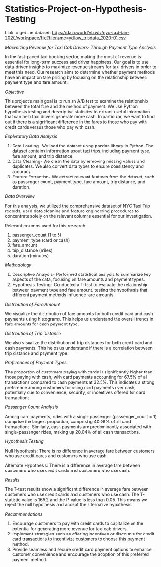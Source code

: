 # Statistics-Project-on-Hypothesis-Testing
Link to get the dataset: https://data.world/vizwiz/nyc-taxi-jan-2020/workspace/file?filename=yellow_tripdata_2020-01.csv

*Maximizing Revenue for Taxi Cab Drivers- Through Payment Type Analysis*

In the fast-paced taxi booking sector, making the most of revenue is essential for long-term success and driver happiness. Our goal is to use data-driven insights to maximize revenue streams for taxi drivers in order to meet this need. Our research aims to determine whether payment methods have an impact on fare pricing by focusing on the relationship between payment type and fare amount.

*Objective*

This project's main goal is to run an A/B test to examine the relationship between the total fare and the method of payment. We use Python hypothesis testing and descriptive statistics to extract useful information that can help taxi drivers generate more cash. In particular, we want to find out if there is a significant difference in the fares to those who pay with credit cards versus those who pay with cash.

*Exploratory Data Analysis*

1. Data Loading- We load the dataset using pandas library in Python. The dataset contains information about taxi trips, including payment type, fare amount, and trip distance.
2. Data Cleaning- We clean the data by removing missing values and duplicates. We also convert data types to ensure consistency and accuracy.
3. Feature Extraction- We extract relevant features from the dataset, such as passenger count, payment type, fare amount, trip distance, and duration.

*Data Overview*

For this analysis, we utilized the comprehensive dataset of NYC Taxi Trip records, used data cleaning and feature engineering procedures to concentrate solely on the relevant columns essential for our investigation.

Relevant columns used for this research:

1. passenger_count (1 to 5)
2. payment_type (card or cash)
3. fare_amount
4. trip_distance (miles)
5. duration (minutes)

*Methodology*

1. Descriptive Analysis- Performed statistical analysis to summarize key aspects of the data, focusing on fare amounts and payment types.
2. Hypothesis Testing- Conducted a T-test to evaluate the relationship between payment type and fare amount, testing the hypothesis that different payment methods influence fare amounts.

*Distribution of Fare Amount*

We visualize the distribution of fare amounts for both credit card and cash payments using histograms. This helps us understand the overall trends in fare amounts for each payment type.

*Distribution of Trip Distance*

We also visualize the distribution of trip distances for both credit card and cash payments. This helps us understand if there is a correlation between trip distance and payment type.

*Preferences of Payment Types*

The proportion of customers paying with cards is significantly higher than those paying with cash, with card payments accounting for 67.5% of all transactions compared to cash payments at 32.5%. This indicates a strong preference among customers for using card payments over cash, potentially due to convenience, security, or incentives offered for card transactions.

*Passenger Count Analysis*

Among card payments, rides with a single passenger (passenger_count = 1) comprise the largest proportion, comprising 40.08% of all card transactions. Similarly, cash payments are predominantly associated with single-passenger rides, making up 20.04% of all cash transactions.

*Hypothesis Testing*

Null Hypothesis: There is no difference in average fare between customers who use credit cards and customers who use cash.

Alternate Hypothesis: There is a difference in average fare between customers who use credit cards and customers who use cash.

*Results*

The T-test results show a significant difference in average fare between customers who use credit cards and customers who use cash. The T-statistic value is 169.2 and the P-value is less than 0.05. This means we reject the null hypothesis and accept the alternative hypothesis.

*Recommendations*

1. Encourage customers to pay with credit cards to capitalize on the potential for generating more revenue for taxi cab drivers.
2. Implement strategies such as offering incentives or discounts for credit card transactions to incentivize customers to choose this payment method.
3. Provide seamless and secure credit card payment options to enhance customer convenience and encourage the adoption of this preferred payment method.
